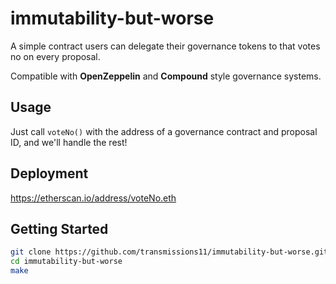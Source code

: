 # immutability-but-worse

A simple contract users can delegate their governance tokens to that votes no on every proposal.

Compatible with **OpenZeppelin** and **Compound** style governance systems.

## Usage

Just call `voteNo()` with the address of a governance contract and proposal ID, and we'll handle the rest!

## Deployment

https://etherscan.io/address/voteNo.eth

## Getting Started

```sh
git clone https://github.com/transmissions11/immutability-but-worse.git
cd immutability-but-worse
make
```
